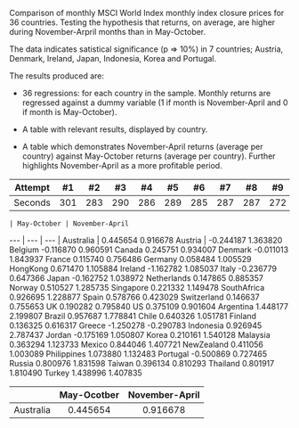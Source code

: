 Comparison of monthly MSCI World Index monthly index closure prices for 36 countries. Testing the hypothesis that returns, on average, are higher during November-Arpril months than in May-October. 

The data indicates satistical significance (p => 10%) in 7 countries; Austria, Denmark, Ireland, Japan, Indonesia, Korea and Portugal.

The results produced are: 

- 36 regressions: for each country in the sample. Monthly returns are regressed against a dummy variable (1 if month is November-April and 0 if month is May-October).

- A table with relevant results, displayed by country.

- A table which demonstrates November-April returns (average per country) against May-October returns (average per country). Further highlights November-April as a more profitable period.

Attempt | #1 | #2 | #3 | #4 | #5 | #6 | #7 | #8 | #9 | #10 | #11
--- | --- | --- | --- |--- |--- |--- |--- |--- |--- |--- |---
Seconds | 301 | 283 | 290 | 286 | 289 | 285 | 287 | 287 | 272 | 276 | 269

	| May-October |	November-April
  --- | --- | --- |
Australia |	0.445654	0.916678
Austria |	-0.244187	1.363820
Belgium	-0.116870	0.960591
Canada	0.245751	0.934007
Denmark	-0.011013	1.843937
France	0.115740	0.756486
Germany	0.058484	1.005529
HongKong	0.671470	1.105884
Ireland	-1.162782	1.085037
Italy	-0.236779	0.647366
Japan	-0.162752	1.038972
Netherlands	0.147865	0.885357
Norway	0.510527	1.285735
Singapore	0.221332	1.149478
SouthAfrica	0.926695	1.228877
Spain	0.578766	0.423029
Switzerland	0.146637	0.755653
UK	0.190282	0.795840
US	0.375109	0.901604
Argentina	1.448177	2.199807
Brazil	0.957687	1.778841
Chile	0.640326	1.051781
Finland	0.136325	0.616317
Greece	-1.250278	-0.290783
Indonesia	0.926945	2.787437
Jordan	-0.175169	1.050807
Korea	0.210161	1.540128
Malaysia	0.363294	1.123733
Mexico	0.844046	1.407721
NewZealand	0.411056	1.003089
Philippines	1.073880	1.132483
Portugal	-0.500869	0.727465
Russia	0.800976	1.831598
Taiwan	0.396134	0.810293
Thailand	0.801917	1.810490
Turkey	1.438996	1.407835

|  | May-Ocotber  | November-April  |
| :---:   | :-: | :-: |
| Australia | 0.445654 | 0.916678 |
